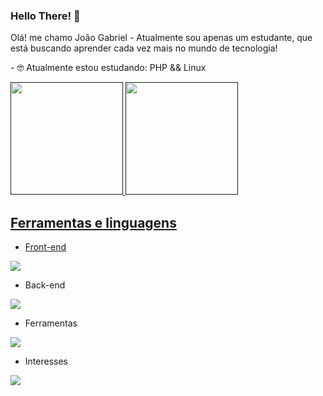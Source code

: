### Hello There! 👋

<p>
  Olá! me chamo João Gabriel - Atualmente sou apenas um estudante, que está buscando aprender cada vez mais no mundo de tecnologia!
</p>
<p>
  - 🤓 Atualmente estou estudando: PHP && Linux
</p>
<div>
  <a href="">
  <img height="180rem" src="https://github-readme-stats.vercel.app/api?username=joaogabriel2705&anuraghazra&show_icons=true&theme=radical">  
  <img height=180rem" src="https://github-readme-stats.vercel.app/api/top-langs/?username=joaogabriel2705&hide_progress=true&theme=radical">  
</div>

<h2>Ferramentas e linguagens</h2>

- Front-end
<p align="start">
  <a href="https://skillicons.dev">
    <img src="https://skillicons.dev/icons?i=html,css,js,sass" />
  </a>
</p>

- Back-end
<p align="start">
  <a href="https://skillicons.dev">
    <img src="https://skillicons.dev/icons?i=php" />
  </a>
</p>

- Ferramentas
<p align="start">
  <a href="https://skillicons.dev">
    <img src="https://skillicons.dev/icons?i=git,github,notion,pnpm,vercel,vite,vscode,windows,linux" />
  </a>
</p>

- Interesses
<p align="start">
  <a href="https://skillicons.dev">
    <img src="https://skillicons.dev/icons?i=kotlin,java,maven,spring,ts,alpinejs,vue,vuetify,nuxt,angular,tailwind,laravel,symfony,firebase" />
  </a>
</p>
